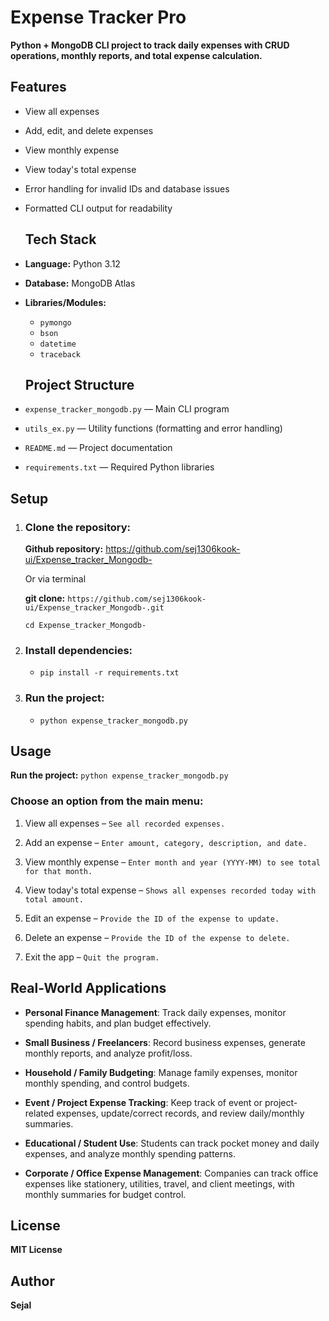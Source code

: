 # Expense Tracker Pro
**Python + MongoDB CLI project to track daily expenses with CRUD operations, monthly reports, and total expense calculation.**

## Features
- View all expenses
- Add, edit, and delete expenses
- View monthly expense
- View today's total expense
- Error handling for invalid IDs and database issues
- Formatted CLI output for readability

  ## Tech Stack
- **Language:** Python 3.12
- **Database:** MongoDB Atlas
- **Libraries/Modules:**
  - `pymongo`
  - `bson`
  - `datetime`
  - `traceback`

  ## Project Structure
- `expense_tracker_mongodb.py` — Main CLI program  
- `utils_ex.py` — Utility functions (formatting and error handling)    
- `README.md` — Project documentation  
- `requirements.txt` — Required Python libraries

## Setup

1. ### Clone the repository:
    **Github repository:** https://github.com/sej1306kook-ui/Expense_tracker_Mongodb-
      
     Or via terminal
       
   **git clone:** `https://github.com/sej1306kook-ui/Expense_tracker_Mongodb-.git`<br>
   
     `cd Expense_tracker_Mongodb-`
2. ### Install dependencies:
    - `pip install -r requirements.txt`
3. ### Run the project:
    - `python expense_tracker_mongodb.py`

## Usage
**Run the project:**
   `python expense_tracker_mongodb.py`
### Choose an option from the main menu:
1. View all expenses – `See all recorded expenses.`

2. Add an expense – `Enter amount, category, description, and date.`
   
3. View monthly expense – `Enter month and year (YYYY-MM) to see total for that month.`
   
4. View today's total expense – `Shows all expenses recorded today with total amount.`
   
5. Edit an expense – `Provide the ID of the expense to update.`
    
6. Delete an expense – `Provide the ID of the expense to delete.`
    
7. Exit the app – `Quit the program.`

## Real-World Applications

- **Personal Finance Management**: Track daily expenses, monitor spending habits, and plan budget effectively.
  
- **Small Business / Freelancers**: Record business expenses, generate monthly reports, and analyze profit/loss.
  
- **Household / Family Budgeting**: Manage family expenses, monitor monthly spending, and control budgets.
   
- **Event / Project Expense Tracking**: Keep track of event or project-related expenses, update/correct records, and review daily/monthly summaries.
   
- **Educational / Student Use**: Students can track pocket money and daily expenses, and analyze monthly spending patterns.

- **Corporate / Office Expense Management**: Companies can track office expenses like stationery, utilities, travel, and client meetings, with monthly summaries for budget control. 

## License
 **MIT License**

 ## Author 
  **Sejal**
